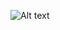 ![Alt text](https://github.com/bhargavvarmasagi/GDP-Team04/blob/main/Er%20Diagram%20Iteration%202.png)
